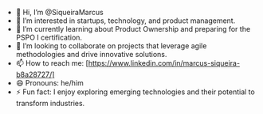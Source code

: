 - 👋 Hi, I’m @SiqueiraMarcus
- 👀 I’m interested in startups, technology, and product management.
- 🌱 I’m currently learning about Product Ownership and preparing for the PSPO I certification.
- 💞️ I’m looking to collaborate on projects that leverage agile methodologies and drive innovative solutions.
- 📫 How to reach me: [https://www.linkedin.com/in/marcus-siqueira-b8a28727/]
- 😄 Pronouns: he/him
- ⚡ Fun fact: I enjoy exploring emerging technologies and their potential to transform industries.

<!---
SiqueiraMarcus/SiqueiraMarcus is a ✨ special ✨ repository because its `README.md` (this file) appears on your GitHub profile.
You can click the Preview link to take a look at your changes.
--->

